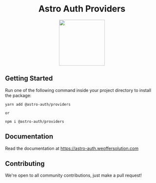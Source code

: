 <br/>

<h1 align="center">Astro Auth Providers</h1>

<p align="center">
  <img height="150px" src="https://astro-auth.weoffersolution.com/astroauth/astroauth.png" />
</p>

## Getting Started

Run one of the following command inside your project directory to install the package:

```
yarn add @astro-auth/providers

or

npm i @astro-auth/providers
```

## Documentation

Read the documentation at <https://astro-auth.weoffersolution.com>

## Contributing

We're open to all community contributions, just make a pull request!
